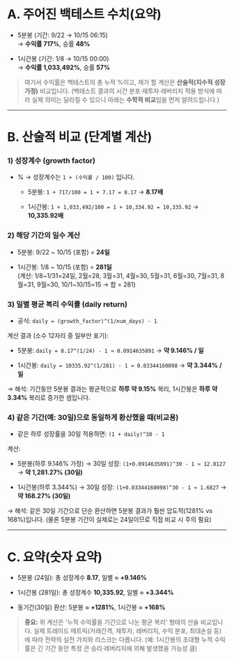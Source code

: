 # A. 주어진 백테스트 수치(요약)

- 5분봉 (기간: 9/22 → 10/15 06:15)  
    → **수익률 717%**, 승률 **48%**
    
- 1시간봉 (기간: 1/8 → 10/15 00:00)  
    → **수익률 1,033,492%**, 승률 **57%**
    

> 여기서 수익률은 백테스트의 총 누적 %이고, 제가 할 계산은 **산술적(지수적 성장 가정)** 비교입니다. (백테스트 결과의 시간 분포·재투자·레버리지 적용 방식에 따라 실제 의미는 달라질 수 있으니 아래는 **수학적 비교**임을 먼저 알려드립니다.)

---

# B. 산술적 비교 (단계별 계산)

### 1) 성장계수 (growth factor)

- % → 성장계수는 `1 + (수익률 / 100)` 입니다.
    
    - 5분봉: `1 + 717/100 = 1 + 7.17 = 8.17` → **8.17배**
        
    - 1시간봉: `1 + 1,033,492/100 = 1 + 10,334.92 = 10,335.92` → **10,335.92배**
        

### 2) 해당 기간의 일수 계산

- 5분봉: 9/22 ~ 10/15 (포함) = **24일**
    
- 1시간봉: 1/8 ~ 10/15 (포함) = **281일**  
    (계산: 1/8~1/31=24일, 2월=28, 3월=31, 4월=30, 5월=31, 6월=30, 7월=31, 8월=31, 9월=30, 10/1~10/15=15 → 합 = 281)
    

### 3) 일별 평균 복리 수익률 (daily return)

- 공식: `daily = (growth_factor)^(1/num_days) - 1`
    

계산 결과 (소수 12자리 중 일부만 표기):

- 5분봉: `daily = 8.17^(1/24) - 1 ≈ 0.0914635891` → **약 9.146% / 일**
    
- 1시간봉: `daily = 10335.92^(1/281) - 1 ≈ 0.03344160098` → **약 3.344% / 일**
    

→ 해석: 기간동안 5분봉 결과는 평균적으로 **하루 약 9.15%** 복리, 1시간봉은 **하루 약 3.34%** 복리로 증가한 셈입니다.

### 4) 같은 기간(예: 30일)으로 동일하게 환산했을 때(비교용)

- 같은 하루 성장률을 30일 적용하면: `(1 + daily)^30 - 1`
    

계산:

- 5분봉(하루 9.146% 가정) → 30일 성장: `(1+0.0914635891)^30 - 1 ≈ 12.8127` → **약 1,281.27% (30일)**
    
- 1시간봉(하루 3.344%) → 30일 성장: `(1+0.03344160098)^30 - 1 ≈ 1.6827` → **약 168.27% (30일)**
    

→ 해석: 같은 30일 기간으로 단순 환산하면 5분봉 결과가 훨씬 압도적(1281% vs 168%)입니다. (물론 5분봉 기간이 실제로는 24일이므로 직접 비교 시 주의 필요)

---

# C. 요약(숫자 요약)

- 5분봉 (24일): 총 성장계수 **8.17**, 일별 ≈ **+9.146%**
    
- 1시간봉 (281일): 총 성장계수 **10,335.92**, 일별 ≈ **+3.344%**
    
- 동기간(30일) 환산: 5분봉 ≈ **+1281%**, 1시간봉 ≈ **+168%**
    

> **중요:** 위 계산은 '누적 수익률을 기간으로 나눈 평균 복리' 형태의 산술 비교입니다. 실제 트레이드 메트릭(거래간격, 재투자, 레버리지, 수익 분포, 최대손실 등)에 따라 전략의 실전 가치와 리스크는 다릅니다. (예: 1시간봉의 초대형 누적 수익률은 긴 기간 동안 특정 큰 승리·레버리지에 의해 발생했을 가능성 큼)